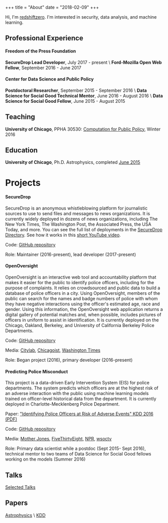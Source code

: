 +++
title = "About"
date = "2018-02-09"
+++

Hi, I'm [redshiftzero](https://twitter.com/redshiftzero). I'm interested in security, data analysis, and machine learning.

## Professional Experience

#### Freedom of the Press Foundation

**SecureDrop Lead Developer**, July 2017 - present \\
**Ford-Mozilla Open Web Fellow**, September 2016 - June 2017

#### Center for Data Science and Public Policy

**Postdoctoral Researcher**, September 2015 - September 2016 \\
**Data Science for Social Good Technical Mentor**, June 2016 - August 2016 \\
**Data Science for Social Good Fellow**, June 2015 - August 2015

## Teaching

**University of Chicago**, PPHA 30530: [Computation for Public Policy](https://computationforpolicy.github.io/), Winter 2016

## Education

**University of Chicago**, Ph.D. Astrophysics, completed [June 2015](http://kicp.uchicago.edu/news/archive_2015.html#_431)

# Projects

#### SecureDrop

SecureDrop is an anonymous whistleblowing platform for journalistic sources to use to send files and messages to news organizations. It is currently widely deployed in dozens of news organizations, including The New York Times, The Washington Post, the Associated Press, the USA Today, and more. You can see the full list of deployments in the [SecureDrop Directory](https://securedrop.org/directory). See how it works in this [short YouTube video](https://www.youtube.com/watch?v=LkgN244ggzs).

Code: [GitHub repository](https://github.com/freedomofpress/securedrop)

Role: Maintainer (2016-present), lead developer (2017-present)

#### OpenOversight

OpenOversight is an interactive web tool and accountability platform that makes it easier for the public to identify police officers, including for the purpose of complaints. It relies on crowdsourced and public data to build a database of police officers in a city.
Using OpenOversight, members of the public can search for the names and badge numbers of police with whom they have negative interactions using the officer's estimated age, race and gender. Using this information, the OpenOversight web application returns a digital gallery of potential matches and, when possible, includes pictures of officers in uniform to assist in identification. It is currently deployed on the Chicago, Oakland, Berkeley, and University of California Berkeley Police Departments.

Code: [GitHub repository](https://github.com/lucyparsons/OpenOversight/)

Media: [Citylab](https://www.citylab.com/equity/2016/10/crowdsourcing-police-accountability/504650/), [Chicagoist](http://chicagoist.com/2016/10/26/from_new_oversight_agencies_to.php), [Washington Times](https://www.washingtontimes.com/news/2016/oct/20/openoversight-helps-public-identify-chicago-police/)

Role: Began project (2016), primary developer (2016-present)

#### Predicting Police Misconduct

This project is a data-driven Early Intervention System (EIS) for police departments. The system predicts which officers are at the highest risk of an adverse interaction with the public using machine learning models trained on officer-level historical data from the department. It is currently deployed in Charlotte-Mecklenberg Police Department.

Paper: ["Identifying Police Officers at Risk of Adverse Events" KDD 2016 (PDF)](http://www.kdd.org/kdd2016/papers/files/adf0832-cartonAemb.pdf)

Code: [GitHub repository](https://github.com/dssg/police-eis)

Media: [Mother Jones](https://www.motherjones.com/politics/2016/07/data-prediction-police-misconduct-shootings/), [FiveThirtyEight](https://fivethirtyeight.com/features/we-now-have-algorithms-to-predict-police-misconduct/),
[NPR](https://www.npr.org/sections/alltechconsidered/2016/07/19/486499835/can-big-data-help-head-off-police-misconduct), [wsoctv](https://www.wsoctv.com/news/local/charlotte-mecklenburg-police-using-technology-to-analyze-officers/719415686)

Role: Primary data scientist while a postdoc (Sept 2015- Sept 2016), technical mentor to two teams of Data Science for Social Good fellows  working on the models (Summer 2016)

## Talks

[Selected Talks](https://speakerdeck.com/redshiftzero)

## Papers

[Astrophysics](https://arxiv.org/find/all/1/all:+Helsby/0/1/0/all/0/1) \\
[KDD](http://www.kdd.org/kdd2016/subtopic/view/identifying-police-officers-at-risk-of-adverse-events)
